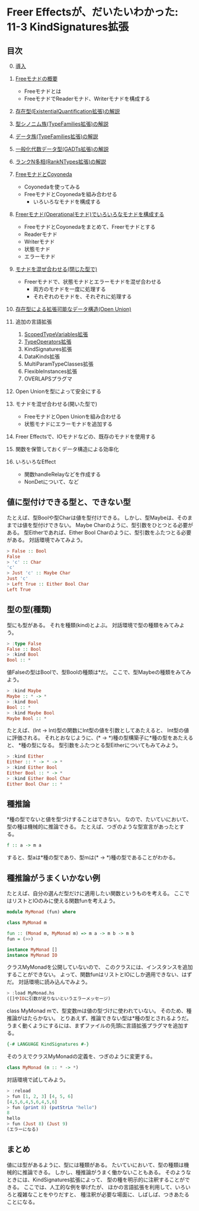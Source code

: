 Freer Effectsが、だいたいわかった: 11-3 KindSignatures拡張
==========================================================

目次
----

0. [導入](../prelude.md)

1. [Freeモナドの概要](../free-monad/free-monad.md)
	* Freeモナドとは
	* FreeモナドでReaderモナド、Writerモナドを構成する
2. [存在型(ExistentialQuantification拡張)の解説](
	../existential-quantification/existentials.md )
3. [型シノニム族(TypeFamilies拡張)の解説](./type-synonym-family.md)
4. [データ族(TypeFamilies拡張)の解説](../type-families/data-family.md)
5. [一般化代数データ型(GADTs拡張)の解説](../gadts/gadts.md)
6. [ランクN多相(RankNTypes拡張)の解説](../rank-n-types/rank-n-types.md)
7. [FreeモナドとCoyoneda](../free-coyoneda/free_coyoneda.md)
	* Coyonedaを使ってみる
	* FreeモナドとCoyonedaを組み合わせる
		+ いろいろなモナドを構成する
8. [Freerモナド(Operationalモナド)でいろいろなモナドを構成する](
	../freer-monad/freer-monad.md )
	* FreeモナドとCoyonedaをまとめて、Freerモナドとする
	* Readerモナド
	* Writerモナド
	* 状態モナド
	* エラーモナド
9. [モナドを混ぜ合わせる(閉じた型で)](
	../closed-mix/closed-mix.md )
	* Freerモナドで、状態モナドとエラーモナドを混ぜ合わせる
		+ 両方のモナドを一度に処理する
		+ それぞれのモナドを、それぞれに処理する
10. [存在型による拡張可能なデータ構造(Open Union)](
	../open-union/open-union.md )
11. 追加の言語拡張
	1. [ScopedTypeVariables拡張](
		../scoped-type-variables/scoped-type-variables.md )
	2. [TypeOperators拡張](
		../type-operators/type-operators.md )
	3. KindSignatures拡張
	4. DataKinds拡張
	5. MultiParamTypeClasses拡張
	6. FlexibleInstances拡張
	7. OVERLAPSプラグマ
12. Open Unionを型によって安全にする
13. モナドを混ぜ合わせる(開いた型で)
	* FreeモナドとOpen Unionを組み合わせる
	* 状態モナドにエラーモナドを追加する
14. Freer Effectsで、IOモナドなどの、既存のモナドを使用する
15. 関数を保管しておくデータ構造による効率化
16. いろいろなEffect
	* 関数handleRelayなどを作成する
	* NonDetについて、など

値に型付けできる型と、できない型
--------------------------------

たとえば、型Boolや型Charは値を型付けできる。
しかし、型Maybeは、そのままでは値を型付けできない。
Maybe Charのように、型引数をひとつとる必要がある。
型Eitherであれば、Either Bool Charのように、型引数をふたつとる必要がある。
対話環境でみてみよう。

```hs
> False :: Bool
False
> 'c' :: Char
'c'
> Just 'c' :: Maybe Char
Just 'c'
> Left True :: Either Bool Char
Left True
```

型の型(種類)
------------

型にも型がある。
それを種類(kind)とよぶ。
対話環境で型の種類をみてみよう。

```hs
> :type False
False :: Bool
> :kind Bool
Bool :: *
```

値Falseの型はBoolで、型Boolの種類は\*だ。
ここで、型Maybeの種類をみてみよう。

```hs
> :kind Maybe
Maybe :: * -> *
> :kind Bool
Bool :: *
> :kind Maybe Bool
Maybe Bool :: *
```

たとえば、(Int -> Int)型の関数にInt型の値を引数としてあたえると、
Int型の値に評価される。
それとおなじように、(\* -> \*)種の型構築子に\*種の型をあたえると、
\*種の型になる。
型引数をふたつとる型Eitherについてもみてみよう。

```hs
> :kind Either
Either :: * -> * -> *
> :kind Either Bool
Either Bool :: * -> *
> :kind Either Bool Char
Either Bool Char :: *
```

種推論
------

\*種の型でないと値を型づけすることはできない。
なので、たいていにおいて、型の種は機械的に推論できる。
たとえば、つぎのような型宣言があったとする。

```hs
f :: a -> m a
```

すると、型aは\*種の型であり、型mは(\* -> \*)種の型であることがわかる。

種推論がうまくいかない例
------------------------

たとえば、自分の選んだ型だけに適用したい関数というものを考える。
ここではリストとIOのみに使える関数funを考えよう。

```hs:MyMonad.hs
module MyMonad (fun) where

class MyMonad m

fun :: (Monad m, MyMonad m) => m a -> m b -> m b
fun = (>>)

instance MyMonad []
instance MyMonad IO
```

クラスMyMonadを公開していないので、
このクラスには、インスタンスを追加することができない。
よって、関数funはリストとIOにしか適用できない、はずだ。
対話環境に読み込んでみよう。

```hs
> :load MyMonad.hs
([]やIOに引数が足りないというエラーメッセージ)
```

class MyMonad mで、型変数mは値の型づけに使われていない。
そのため、種推論がはたらかない。
とりあえず、推論できない型は\*種の型とされるようだ。
うまく動くようにするには、まずファイルの先頭に言語拡張プラグマを追加する。

```hs:MyMonad.hs
{-# LANGUAGE KindSignatures #-}
```

そのうえでクラスMyMonadの定義を、つぎのように変更する。

```hs:MyMonad.hs
class MyMonad (m :: * -> *)
```

対話環境で試してみよう。

```hs
> :reload
> fun [1, 2, 3] [4, 5, 6]
[4,5,6,4,5,6,4,5,6]
> fun (print 8) (putStrLn "hello")
8
hello
> fun (Just 8) (Just 9)
(エラーになる)
```

まとめ
------

値には型があるように、型には種類がある。
たいていにおいて、型の種類は機械的に推論できる。
しかし、種推論がうまく働かないこともある。
そのようなときには、KindSignatures拡張によって、
型の種を明示的に注釈することができる。
ここでは、人工的な例を挙げたが、
ほかの言語拡張を利用して、いろいろと複雑なことをやりだすと、
種注釈が必要な場面に、しばしば、つきあたることになる。
